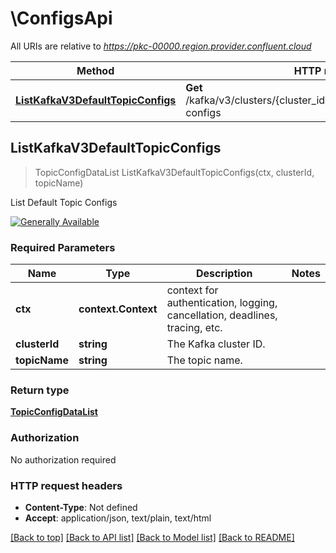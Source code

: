 # \ConfigsApi

All URIs are relative to *https://pkc-00000.region.provider.confluent.cloud*

Method | HTTP request | Description
------------- | ------------- | -------------
[**ListKafkaV3DefaultTopicConfigs**](ConfigsApi.md#ListKafkaV3DefaultTopicConfigs) | **Get** /kafka/v3/clusters/{cluster_id}/topics/{topic_name}/default-configs | List Default Topic Configs



## ListKafkaV3DefaultTopicConfigs

> TopicConfigDataList ListKafkaV3DefaultTopicConfigs(ctx, clusterId, topicName)

List Default Topic Configs

[![Generally Available](https://img.shields.io/badge/Lifecycle%20Stage-Generally%20Available-%2345c6e8)](#section/Versioning/API-Lifecycle-Policy)

### Required Parameters


Name | Type | Description  | Notes
------------- | ------------- | ------------- | -------------
**ctx** | **context.Context** | context for authentication, logging, cancellation, deadlines, tracing, etc.
**clusterId** | **string**| The Kafka cluster ID. | 
**topicName** | **string**| The topic name. | 

### Return type

[**TopicConfigDataList**](TopicConfigDataList.md)

### Authorization

No authorization required

### HTTP request headers

- **Content-Type**: Not defined
- **Accept**: application/json, text/plain, text/html

[[Back to top]](#) [[Back to API list]](../README.md#documentation-for-api-endpoints)
[[Back to Model list]](../README.md#documentation-for-models)
[[Back to README]](../README.md)

